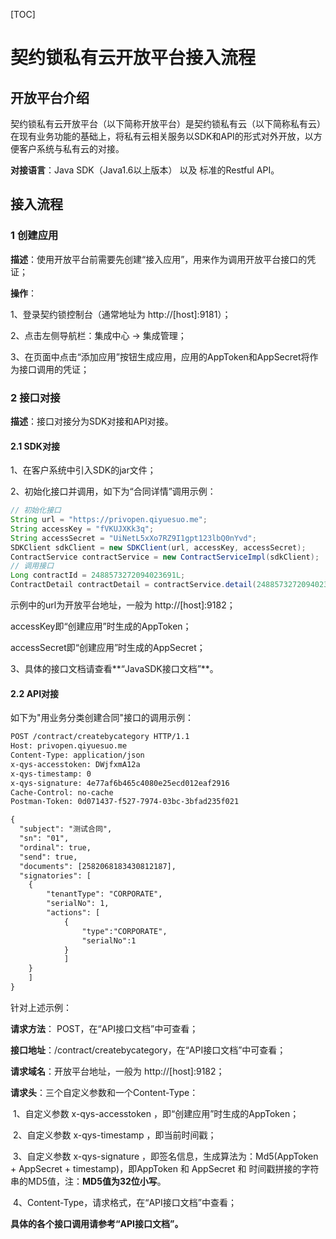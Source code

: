 [TOC]
# 契约锁私有云开放平台接入流程

## 开放平台介绍

契约锁私有云开放平台（以下简称开放平台）是契约锁私有云（以下简称私有云）在现有业务功能的基础上，将私有云相关服务以SDK和API的形式对外开放，以方便客户系统与私有云的对接。

**对接语言**：Java SDK（Java1.6以上版本） 以及 标准的Restful API。

## 接入流程

### 1 创建应用

**描述**：使用开放平台前需要先创建“接入应用”，用来作为调用开放平台接口的凭证；

**操作**：

1、登录契约锁控制台（通常地址为 http://[host]:9181）；

2、点击左侧导航栏：集成中心 -> 集成管理；

3、在页面中点击“添加应用”按钮生成应用，应用的AppToken和AppSecret将作为接口调用的凭证；

### 2 接口对接

**描述**：接口对接分为SDK对接和API对接。

#### 2.1 SDK对接

1、在客户系统中引入SDK的jar文件；

2、初始化接口并调用，如下为“合同详情”调用示例：

```java
// 初始化接口
String url = "https://privopen.qiyuesuo.me";
String accessKey = "fVKUJXKk3q";
String accessSecret = "UiNetL5xXo7RZ9I1gpt123lbQ0nYvd";
SDKClient sdkClient = new SDKClient(url, accessKey, accessSecret);
ContractService contractService = new ContractServiceImpl(sdkClient);
// 调用接口
Long contractId = 2488573272094023691L;
ContractDetail contractDetail = contractService.detail(2488573272094023691L);
```

示例中的url为开放平台地址，一般为 http://[host]:9182；

accessKey即“创建应用”时生成的AppToken；

accessSecret即“创建应用”时生成的AppSecret；

3、具体的接口文档请查看**“JavaSDK接口文档”**。

#### 2.2 API对接

如下为"用业务分类创建合同"接口的调用示例：

```html
POST /contract/createbycategory HTTP/1.1
Host: privopen.qiyuesuo.me
Content-Type: application/json
x-qys-accesstoken: DWjfxmA12a
x-qys-timestamp: 0
x-qys-signature: 4e77af6b465c4080e25ecd012eaf2916
Cache-Control: no-cache
Postman-Token: 0d071437-f527-7974-03bc-3bfad235f021

{
  "subject": "测试合同",
  "sn": "01",
  "ordinal": true,
  "send": true,
  "documents": [2582068183430812187],
  "signatories": [
  	{
  		"tenantType": "CORPORATE",
  		"serialNo": 1,
  		"actions": [
  			{
        		"type":"CORPORATE",
        		"serialNo":1
  			}
  			]
  	}
  	]
}
```

针对上述示例：

**请求方法**： POST，在“API接口文档”中可查看；

**接口地址**：/contract/createbycategory，在“API接口文档”中可查看；

**请求域名**：开放平台地址，一般为 http://[host]:9182；

**请求头**：三个自定义参数和一个Content-Type：

​	1、自定义参数 x-qys-accesstoken ，即“创建应用”时生成的AppToken；

​	2、自定义参数 x-qys-timestamp ，即当前时间戳；

​	3、自定义参数 x-qys-signature ，即签名信息，生成算法为：Md5(AppToken + AppSecret + timestamp)，即AppToken 和 AppSecret 和 时间戳拼接的字符串的MD5值，注：**MD5值为32位小写**。

​	4、Content-Type，请求格式，在“API接口文档”中查看；

**具体的各个接口调用请参考“API接口文档”。**

